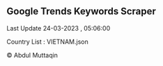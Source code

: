 

## Google Trends Keywords Scraper 
 
Last Update 24-03-2023 , 05:06:00

Country List :
VIETNAM.json



© Abdul Muttaqin 
